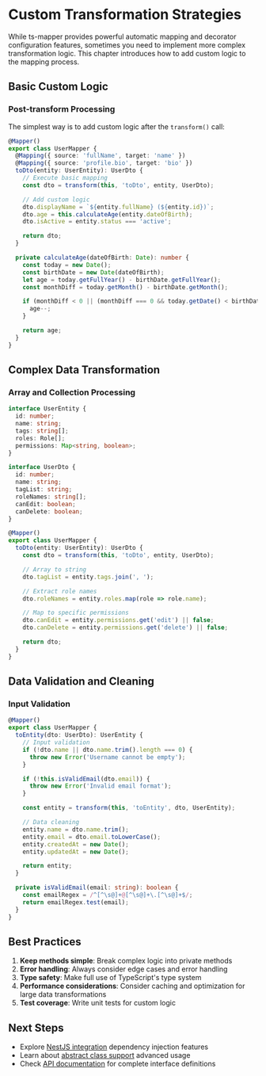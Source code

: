 # Custom Transformation Strategies

While ts-mapper provides powerful automatic mapping and decorator configuration features, sometimes you need to implement more complex transformation logic. This chapter introduces how to add custom logic to the mapping process.

## Basic Custom Logic

### Post-transform Processing

The simplest way is to add custom logic after the `transform()` call:

```typescript
@Mapper()
export class UserMapper {
  @Mapping({ source: 'fullName', target: 'name' })
  @Mapping({ source: 'profile.bio', target: 'bio' })
  toDto(entity: UserEntity): UserDto {
    // Execute basic mapping
    const dto = transform(this, 'toDto', entity, UserDto);

    // Add custom logic
    dto.displayName = `${entity.fullName} (${entity.id})`;
    dto.age = this.calculateAge(entity.dateOfBirth);
    dto.isActive = entity.status === 'active';

    return dto;
  }

  private calculateAge(dateOfBirth: Date): number {
    const today = new Date();
    const birthDate = new Date(dateOfBirth);
    let age = today.getFullYear() - birthDate.getFullYear();
    const monthDiff = today.getMonth() - birthDate.getMonth();

    if (monthDiff < 0 || (monthDiff === 0 && today.getDate() < birthDate.getDate())) {
      age--;
    }

    return age;
  }
}
```

## Complex Data Transformation

### Array and Collection Processing

```typescript
interface UserEntity {
  id: number;
  name: string;
  tags: string[];
  roles: Role[];
  permissions: Map<string, boolean>;
}

interface UserDto {
  id: number;
  name: string;
  tagList: string;
  roleNames: string[];
  canEdit: boolean;
  canDelete: boolean;
}

@Mapper()
export class UserMapper {
  toDto(entity: UserEntity): UserDto {
    const dto = transform(this, 'toDto', entity, UserDto);

    // Array to string
    dto.tagList = entity.tags.join(', ');

    // Extract role names
    dto.roleNames = entity.roles.map(role => role.name);

    // Map to specific permissions
    dto.canEdit = entity.permissions.get('edit') || false;
    dto.canDelete = entity.permissions.get('delete') || false;

    return dto;
  }
}
```

## Data Validation and Cleaning

### Input Validation

```typescript
@Mapper()
export class UserMapper {
  toEntity(dto: UserDto): UserEntity {
    // Input validation
    if (!dto.name || dto.name.trim().length === 0) {
      throw new Error('Username cannot be empty');
    }

    if (!this.isValidEmail(dto.email)) {
      throw new Error('Invalid email format');
    }

    const entity = transform(this, 'toEntity', dto, UserEntity);

    // Data cleaning
    entity.name = dto.name.trim();
    entity.email = dto.email.toLowerCase();
    entity.createdAt = new Date();
    entity.updatedAt = new Date();

    return entity;
  }

  private isValidEmail(email: string): boolean {
    const emailRegex = /^[^\s@]+@[^\s@]+\.[^\s@]+$/;
    return emailRegex.test(email);
  }
}
```

## Best Practices

1. **Keep methods simple**: Break complex logic into private methods
2. **Error handling**: Always consider edge cases and error handling
3. **Type safety**: Make full use of TypeScript's type system
4. **Performance considerations**: Consider caching and optimization for large data transformations
5. **Test coverage**: Write unit tests for custom logic

## Next Steps

- Explore [NestJS integration](../nestjs/getting-started) dependency injection features
- Learn about [abstract class support](../nestjs/abstract-class) advanced usage
- Check [API documentation](../../api/ts-mapper) for complete interface definitions
